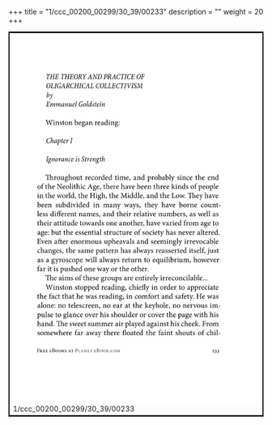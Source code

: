 +++
title = "1/ccc_00200_00299/30_39/00233"
description = ""
weight = 20
+++

<table style="border:2px solid black;max-width:800px;max-height:800px;" 
><tr><td>
<img class="center-fit-jpg"
src="/jpg_/out_jpg_1984__233.jpg">
1/ccc_00200_00299/30_39/00233
</img></td></tr></table>
